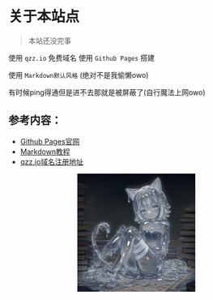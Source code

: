 # 关于本站点

> 本站还没完事

使用 `qzz.io` 免费域名
使用 `Github Pages` 搭建

使用 `Markdown默认风格` (绝对不是我偷懒owo)

有时候ping得通但是进不去那就是被屏蔽了(自行魔法上网owo)

## 参考内容：
- [Github Pages官网](https://pages.github.com/)
- [Markdown教程](https://markdown.com.cn/)
- [qzz.io域名注册地址](https://domain.digitalplat.org/)
<p align="center"><img src="docs/images/OWO.jpg" width="233"/></p>
